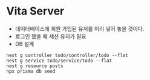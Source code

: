 # Vita Server

- 데이터베이스에 회원 가입된 유저를 미리 넣어 놓을 것이다.
- 로그인 했을 때 세션 유지가 필요
- DB 설계

```shell
nest g controller todo/controller/todo --flat
nest g service todo/service/todo --flat
nest g resource posts
npx prisma db seed
```
